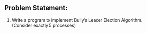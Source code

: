 ## Problem Statement:

1. Write a program to implement Bully’s Leader Election Algorithm.(Consider exactly 5 processes)